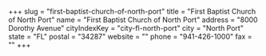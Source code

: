 +++
slug = "first-baptist-church-of-north-port"
title = "First Baptist Church of North Port"
name = "First Baptist Church of North Port"
address = "8000 Dorothy Avenue"
cityIndexKey = "city-fl-north-port"
city = "North Port"
state = "FL"
postal = "34287"
website = ""
phone = "941-426-1000"
fax = ""
+++
